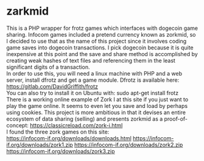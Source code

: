 # zarkmid
This is a PHP wrapper for frotz games which interfaces with dogecoin game sharing.  Infocom games included a pretend currency known as zorkmid, so I decided to use that as the name of this project since it involves coding game saves into dogecoin transactions.  I pick dogecoin because it is quite inexpensive at this point and the save and share method is accomplished by creating weak hashes of text files and referencing them in the least significant digits of a transaction.
<br>
In order to use this, you will need a linux machine with PHP and a web server, install dfrotz and get a game module.  Dfrotz is available here:
<br>
https://gitlab.com/DavidGriffith/frotz
<br>
You can also try to install it on Ubuntu with:
sudo apt-get install frotz
<br>
There is a working online example of Zork I at this site if you just want to play the game online.  It seems to even let you save and load
by perhaps using cookies.  This project is more ambitious in that it devises an entire ecosystem of data sharing (selling) and presents zorkmid as a proof-of-concept:
https://classicreload.com/zork-i.html
<br>
I found the three zork games on this site:
<br>
https://infocom-if.org/downloads/downloads.html
https://infocom-if.org/downloads/zork1.zip
https://infocom-if.org/downloads/zork2.zip
https://infocom-if.org/downloads/zork3.zip
